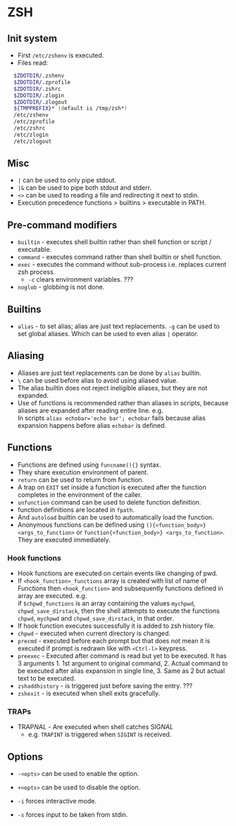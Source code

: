 # ZSH

## Init system

- First `/etc/zshenv` is executed.
- Files read:

```zsh
  $ZDOTDIR/.zshenv
  $ZDOTDIR/.zprofile
  $ZDOTDIR/.zshrc
  $ZDOTDIR/.zlogin
  $ZDOTDIR/.zlogout
  ${TMPPREFIX}* (default is /tmp/zsh*)
  /etc/zshenv
  /etc/zprofile
  /etc/zshrc
  /etc/zlogin
  /etc/zlogout
```

## Misc

- `|` can be used to only pipe stdout.
- `|&` can be used to pipe both stdout and stderr.
- `<>` can be used to reading a file and redirecting it next to stdin.
- Execution precedence functions > builtins > executable in PATH.

## Pre-command modifiers

- `builtin` - executes shell builtin rather than shell function or script / executable.
- `command` - executes command rather than shell builtin or shell function.
- `exec` - executes the command without sub-process i.e. replaces current zsh process.
  - `-c` clears environment variables. ???
- `noglob` - globbing is not done.

## Builtins

- `alias` - to set alias; alias are just text replacements.
  `-g` can be used to set global aliases. Which can be used to even alias `|` operator.

## Aliasing

- Aliases are just text replacements can be done by `alias` builtin.
- `\` can be used before alias to avoid using aliased value.
- The alias builtin does not reject ineligible aliases, but they are not expanded.
- Use of functions is recommended rather than aliases in scripts, because aliases
  are expanded after reading entire line. e.g.  
  In scripts `alias echobar='echo bar'; echobar` fails because alias expansion
  happens before alias `echobar` is defined.

## Functions

- Functions are defined using `funcname(){}` syntax.
- They share execution environment of parent.
- `return` can be used to return from function.
- A trap on `EXIT` set inside a function is executed after the function
  completes in the environment of the caller.
- `unfunction` command can be used to delete function definition.
- function definitions are located in `fpath`.
- And `autoload` builtin can be used to automatically load the function.
- Anonymous functions can be defined using `(){<function_body>} <args_to_function>`
  or `function{<function_body>} <args_to_function>`. They are executed immediately.

### Hook functions

- Hook functions are executed on certain events like changing of pwd.
- If `<hook_function>_functions` array is created with list of name of Functions
  then `<hook_function>` and subsequently functions defined in array are executed.
  e.g.  
   if `$chpwd_functions` is an array containing
  the values `mychpwd`, `chpwd_save_dirstack`, then the shell attempts to execute
  the functions `chpwd`, `mychpwd` and `chpwd_save_dirstack`, in that order.
- If hook function executes successfully it is added to zsh history file.
- `chpwd` - executed when current directory is changed.
- `precmd` - executed before each prompt but that does not mean it is executed
  if prompt is redrawn like with `<Ctrl-l>` keypress.
- `preexec` - Executed after command is read but yet to be executed. It has 3
  arguments 1. 1st argument to original command, 2. Actual command to be executed
  after alias expansion in single line, 3. Same as 2 but actual text to be executed.
- `zshaddhistory` - is triggered just before saving the entry. ???
- `zshexit` - is executed when shell exits gracefully.

### TRAPs

- TRAP*NAL* - Are executed when shell catches SIG*NAL*
  - e.g. `TRAPINT` is triggered when `SIGINT` is received.

## Options

- `-<opts>` can be used to enable the option.
- `+<opts>` can be used to disable the option.

- `-i` forces interactive mode.
- `-s` forces input to be taken from stdin.
